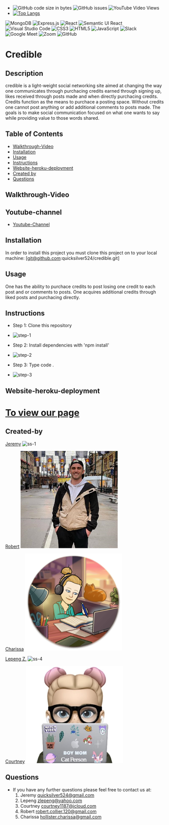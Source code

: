 - ![GitHub code size in bytes](https://img.shields.io/github/languages/code-size/quicksilver524/credible)
  ![GitHub issues](https://img.shields.io/github/issues/quicksilver524/credible)
  ![YouTube Video Views]()
- [![Top Langs](https://github-readme-stats.vercel.app/api/top-langs/?username=quicksilver524)](https://github.com/quicksilver524/credible)

![MongoDB](https://img.shields.io/badge/MongoDB-%234ea94b.svg?style=for-the-badge&logo=mongodb&logoColor=white) ![Express.js](https://img.shields.io/badge/express.js-%23404d59.svg?style=for-the-badge&logo=express&logoColor=%2361DAFB) ![React](https://img.shields.io/badge/react-%2320232a.svg?style=for-the-badge&logo=react&logoColor=%2361DAFB) ![Semantic UI React](https://img.shields.io/badge/Semantic%20UI%20React-%2335BDB2.svg?style=for-the-badge&logo=SemanticUIReact&logoColor=white) ![Visual Studio Code](https://img.shields.io/badge/Visual%20Studio%20Code-0078d7.svg?style=for-the-badge&logo=visual-studio-code&logoColor=white) 	![CSS3](https://img.shields.io/badge/css3-%231572B6.svg?style=for-the-badge&logo=css3&logoColor=white) ![HTML5](https://img.shields.io/badge/html5-%23E34F26.svg?style=for-the-badge&logo=html5&logoColor=white) ![JavaScript](https://img.shields.io/badge/javascript-%23323330.svg?style=for-the-badge&logo=javascript&logoColor=%23F7DF1E) ![Slack](https://img.shields.io/badge/Slack-4A154B?style=for-the-badge&logo=slack&logoColor=white) ![Google Meet](https://img.shields.io/badge/Google%20Meet-00897B?style=for-the-badge&logo=google-meet&logoColor=white) ![Zoom](https://img.shields.io/badge/Zoom-2D8CFF?style=for-the-badge&logo=zoom&logoColor=white) ![GitHub](https://img.shields.io/badge/github-%23121011.svg?style=for-the-badge&logo=github&logoColor=white)

# Credible

## Description

credible is a light-weight social networking site aimed at changing the way one communicates through purchacing credits earned through signing up, likes received through posts made and when directly purchacing credits. Credits function as the means to purchace a posting space. Without credits one cannot post anything or add additional comments to posts made. The goals is to make social communication focused on what one wants to say while providing value to those words shared. 

## Table of Contents

- [Walkthrough-Video](#Walkthrough-Video)
- [Installation](#installation)
- [Usage](#usage)
- [Instructions](#instructions)
- [Website-heroku-deployment](#Website-heroku-deployment)
- [Created by](#Created-by)
- [Questions](#questions)

## Walkthrough-Video

## Youtube-channel

- [Youtube-Channel]()

## Installation

In order to install this project you must clone this project on to your local machine: [git@github.com:quicksilver524/credible.git]

## Usage

  One has the ability to purchace credits to post losing one credit to each post and or comments to posts. One acquires additional credits through liked posts and purchacing directly.

## Instructions

- Step 1: Clone this repository

* ![step-1](images/step-1.png)

- Step 2: Install dependencies with 'npm install'

* ![step-2](images/step-2.png)

- Step 3: Type code .

* ![step-3](images/step-3.png)

## Website-heroku-deployment

# [To view our page](https://in-credible.herokuapp.com/signup)

## Created-by

[Jeremy](https://github.com/quicksilver524)
![ss-1](images/ss-1.png)

[Robert](https://https://github.com/robsquaadd)
![ss-2](images/ss-2.png)

[Charissa](https://https://github.com/CharissaHollister)
![ss-3](images/ss-3.png)

[Lepeng Z.](https://github.com/goforward-z)
![ss-4](images/ss-4.png)

[Courtney](https://github.com/courtcoder)
![ss-5](images/ss-5.jpg)

## Questions

- If you have any further questions please feel free to contact us at:
  1. Jeremy [quicksilver524@gmail.com](quicksilver524@gmail.com)
  2. Lepeng [zlepeng@yahoo.com](zlepeng@yahoo.com)
  3. Courtney [courtney1187@icloud.com](courtney1187@icloud.com)
  4. Robert [robert.collier.120@gmail.com](robert.collier.120@gmail.com)
  5. Charissa [hollister.charissa@gmail.com](hollister.charissa@gmail.com)
